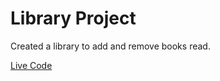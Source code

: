 # Library Project

Created a library to add and remove books read. 

[Live Code](https://coderlore.github.io/library/)

